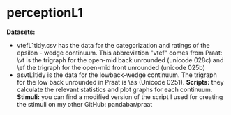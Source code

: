 # perceptionL1
**Datasets:**
- vtefL1tidy.csv has the data for the categorization and ratings of the epsilon - wedge continuum. This abbreviation "vtef" comes from Praat: \vt is the trigraph for the open-mid back unrounded (unicode 028c) and \ef the trigraph for the open-mid front unrounded (unicode 025b)
- asvtL1tidy is the data for the lowback-wedge continuum. The trigraph for the low back unrounded in Praat is \as (Unicode 0251).
**Scripts:** they calculate the relevant statistics and plot graphs for each continuum. 
**Stimuli:** you can find a modified version of the script I used for creating the stimuli on my other GitHub: pandabar/praat 
